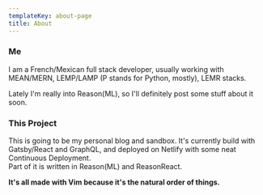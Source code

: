 ```yaml
---
templateKey: about-page
title: About
---
```

### Me
I am a French/Mexican full stack developer, usually working with MEAN/MERN, LEMP/LAMP (P stands for Python, mostly), LEMR stacks.

Lately I'm really into Reason(ML), so I'll definitely post some stuff
about it soon.

### This Project
This is going to be my personal blog and sandbox. It's currently build
with Gatsby/React and GraphQL, and deployed on Netlify with some neat
Continuous Deployment.  
Part of it is written in Reason(ML) and ReasonReact.

__It's all made with Vim because it's the natural order of things.__
